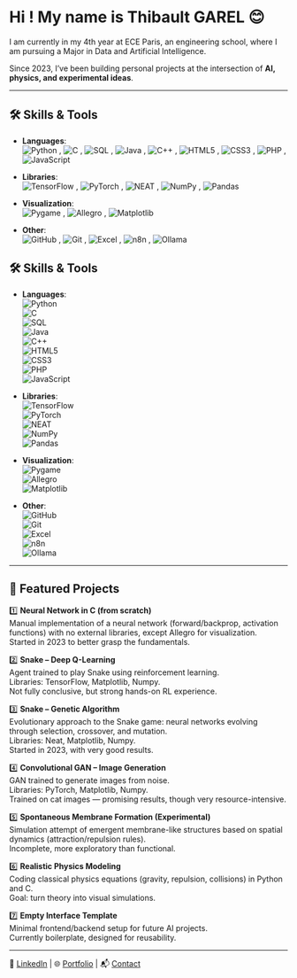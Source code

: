 # Hi ! My name is Thibault GAREL 😊 

I am currently in my 4th year at ECE Paris, an engineering school, where I am pursuing a Major in Data and Artificial Intelligence.

Since 2023, I’ve been building personal projects at the intersection of **AI, physics, and experimental ideas**.  



---

## 🛠️ Skills & Tools
- **Languages**:  
  ![Python](https://img.shields.io/badge/Python-3776AB?style=for-the-badge&logo=python&logoColor=white) , ![C](https://img.shields.io/badge/C-00599C?style=for-the-badge&logo=c&logoColor=white) , ![SQL](https://img.shields.io/badge/SQL-4479A1?style=for-the-badge&logo=mysql&logoColor=white)  ,  ![Java](https://img.shields.io/badge/Java-007396?style=for-the-badge&logo=java&logoColor=white)  ,  ![C++](https://img.shields.io/badge/C++-00599C?style=for-the-badge&logo=cplusplus&logoColor=white)  ,  ![HTML5](https://img.shields.io/badge/HTML5-E34F26?style=for-the-badge&logo=html5&logoColor=white)  ,  ![CSS3](https://img.shields.io/badge/CSS3-1572B6?style=for-the-badge&logo=css3&logoColor=white)  ,  ![PHP](https://img.shields.io/badge/PHP-777BB4?style=for-the-badge&logo=php&logoColor=white)  ,  ![JavaScript](https://img.shields.io/badge/JavaScript-F7DF1E?style=for-the-badge&logo=javascript&logoColor=black)  

- **Libraries**:  
  ![TensorFlow](https://img.shields.io/badge/TensorFlow-FF6F00?style=for-the-badge&logo=tensorflow&logoColor=white)  ,   ![PyTorch](https://img.shields.io/badge/PyTorch-EE4C2C?style=for-the-badge&logo=pytorch&logoColor=white)  ,  ![NEAT](https://img.shields.io/badge/NEAT-000000?style=for-the-badge&logoColor=white)  ,  ![NumPy](https://img.shields.io/badge/NumPy-013243?style=for-the-badge&logo=numpy&logoColor=white)  ,  ![Pandas](https://img.shields.io/badge/Pandas-150458?style=for-the-badge&logo=pandas&logoColor=white)  

- **Visualization**:  
  ![Pygame](https://img.shields.io/badge/Pygame-008000?style=for-the-badge&logo=python&logoColor=white)  ,  ![Allegro](https://img.shields.io/badge/Allegro-FF6600?style=for-the-badge&logo=allegro&logoColor=white)  ,  ![Matplotlib](https://img.shields.io/badge/Matplotlib-003366?style=for-the-badge&logo=plotly&logoColor=white)  

- **Other**:  
  ![GitHub](https://img.shields.io/badge/GitHub-181717?style=for-the-badge&logo=github&logoColor=white)  ,  ![Git](https://img.shields.io/badge/Git-F05032?style=for-the-badge&logo=git&logoColor=white)  ,  ![Excel](https://img.shields.io/badge/Excel-217346?style=for-the-badge&logo=microsoft-excel&logoColor=white)  ,  ![n8n](https://img.shields.io/badge/n8n-EA4C89?style=for-the-badge&logo=n8n&logoColor=white)  ,  ![Ollama](https://img.shields.io/badge/Ollama-000000?style=for-the-badge&logoColor=white)  


## 🛠️ Skills & Tools
- **Languages**:  
  ![Python](https://img.shields.io/badge/Python-3776AB?style=flat-square&logo=python&logoColor=white)  
  ![C](https://img.shields.io/badge/C-00599C?style=flat-square&logo=c&logoColor=white)  
  ![SQL](https://img.shields.io/badge/SQL-4479A1?style=flat-square&logo=mysql&logoColor=white)  
  ![Java](https://img.shields.io/badge/Java-007396?style=flat-square&logo=java&logoColor=white)  
  ![C++](https://img.shields.io/badge/C++-00599C?style=flat-square&logo=cplusplus&logoColor=white)  
  ![HTML5](https://img.shields.io/badge/HTML5-E34F26?style=flat-square&logo=html5&logoColor=white)  
  ![CSS3](https://img.shields.io/badge/CSS3-1572B6?style=flat-square&logo=css3&logoColor=white)  
  ![PHP](https://img.shields.io/badge/PHP-777BB4?style=flat-square&logo=php&logoColor=white)  
  ![JavaScript](https://img.shields.io/badge/JavaScript-F7DF1E?style=flat-square&logo=javascript&logoColor=black)  

- **Libraries**:  
  ![TensorFlow](https://img.shields.io/badge/TensorFlow-FF6F00?style=flat-square&logo=tensorflow&logoColor=white)  
  ![PyTorch](https://img.shields.io/badge/PyTorch-EE4C2C?style=flat-square&logo=pytorch&logoColor=white)  
  ![NEAT](https://img.shields.io/badge/NEAT-000000?style=flat-square&logoColor=white)  
  ![NumPy](https://img.shields.io/badge/NumPy-013243?style=flat-square&logo=numpy&logoColor=white)  
  ![Pandas](https://img.shields.io/badge/Pandas-150458?style=flat-square&logo=pandas&logoColor=white)  

- **Visualization**:  
  ![Pygame](https://img.shields.io/badge/Pygame-008000?style=flat-square&logo=python&logoColor=white)  
  ![Allegro](https://img.shields.io/badge/Allegro-FF6600?style=flat-square&logo=allegro&logoColor=white)  
  ![Matplotlib](https://img.shields.io/badge/Matplotlib-003366?style=flat-square&logo=plotly&logoColor=white)  

- **Other**:  
  ![GitHub](https://img.shields.io/badge/GitHub-181717?style=flat-square&logo=github&logoColor=white)  
  ![Git](https://img.shields.io/badge/Git-F05032?style=flat-square&logo=git&logoColor=white)  
  ![Excel](https://img.shields.io/badge/Excel-217346?style=flat-square&logo=microsoft-excel&logoColor=white)  
  ![n8n](https://img.shields.io/badge/n8n-EA4C89?style=flat-square&logo=n8n&logoColor=white)  
  ![Ollama](https://img.shields.io/badge/Ollama-000000?style=flat-square&logoColor=white)  


---

## 🌟 Featured Projects  

1️⃣ **Neural Network in C (from scratch)**  
Manual implementation of a neural network (forward/backprop, activation functions) with no external libraries, except Allegro for visualization.  
Started in 2023 to better grasp the fundamentals.  

2️⃣ **Snake – Deep Q-Learning**  
Agent trained to play Snake using reinforcement learning.  
Libraries: TensorFlow, Matplotlib, Numpy.  
Not fully conclusive, but strong hands-on RL experience.  

3️⃣ **Snake – Genetic Algorithm**  
Evolutionary approach to the Snake game: neural networks evolving through selection, crossover, and mutation.  
Libraries: Neat, Matplotlib, Numpy.  
Started in 2023, with very good results.  

4️⃣ **Convolutional GAN – Image Generation**  
GAN trained to generate images from noise.  
Libraries: PyTorch, Matplotlib, Numpy.  
Trained on cat images — promising results, though very resource-intensive.  

5️⃣ **Spontaneous Membrane Formation (Experimental)**  
Simulation attempt of emergent membrane-like structures based on spatial dynamics (attraction/repulsion rules).  
Incomplete, more exploratory than functional.  

6️⃣ **Realistic Physics Modeling**  
Coding classical physics equations (gravity, repulsion, collisions) in Python and C.  
Goal: turn theory into visual simulations.  

7️⃣ **Empty Interface Template**  
Minimal frontend/backend setup for future AI projects.  
Currently boilerplate, designed for reusability.  

---

💼 [LinkedIn](#) | 🌐 [Portfolio](#) | 📬 [Contact](#)  
